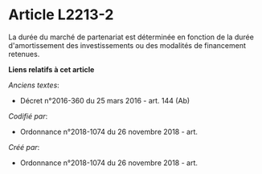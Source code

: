 # Article L2213-2

La durée du marché de partenariat est déterminée en fonction de la durée d'amortissement des investissements ou des modalités
de financement retenues.

**Liens relatifs à cet article**

_Anciens textes_:

  - Décret n°2016-360 du 25 mars 2016 - art. 144 (Ab)

_Codifié par_:

  - Ordonnance n°2018-1074 du 26 novembre 2018 - art.

_Créé par_:

  - Ordonnance n°2018-1074 du 26 novembre 2018 - art.
